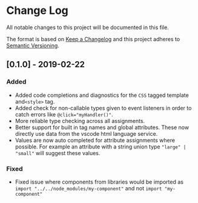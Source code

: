 # Change Log

All notable changes to this project will be documented in this file.

The format is based on [Keep a Changelog](http://keepachangelog.com/)
and this project adheres to [Semantic Versioning](http://semver.org/).

<!--
   PRs should document their user-visible changes (if any) in the
   Unreleased section, uncommenting the header as necessary.
-->
<!-- ### Added -->
<!-- ### Changed -->
<!-- ### Removed -->
<!-- ### Fixed -->

## [0.1.0] - 2019-02-22

### Added

-   Added code completions and diagnostics for the `CSS` tagged template and`<style>` tag.
-   Added check for non-callable types given to event listeners in order to catch errors like `@click="myHandler()"`.
-   More reliable type checking across all assignments.
-   Better support for built in tag names and global attributes. These now directly use data from the vscode html language service.
-   Values are now auto completed for attribute assignments where possible. For example an attribute with a string union type `"large" | "small"` will suggest these values.

### Fixed

-   Fixed issue where components from libraries would be imported as `import "../../node_modules/my-component"` and not `import "my-component"`
